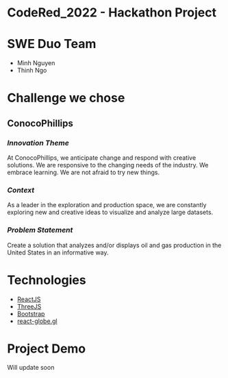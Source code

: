 # CodeRed_2022 - Hackathon Project

# SWE Duo Team
- Minh Nguyen
- Thinh Ngo

# Challenge we chose
## ConocoPhillips
### <i>Innovation Theme</i>
At ConocoPhillips, we anticipate change and respond with creative solutions. We are responsive to the changing needs of the industry. We embrace learning. We are not afraid to try new things.

### <i>Context</i>
As a leader in the exploration and production space, we are constantly exploring new and creative ideas to visualize and analyze large datasets.

### <i>Problem Statement</i>
Create a solution that analyzes and/or displays oil and gas production in the United States in an informative way.

# Technologies
- [ReactJS](https://reactjs.org/)
- [ThreeJS](https://threejs.org/)
- [Bootstrap](https://getbootstrap.com/)
- [react-globe.gl](https://github.com/vasturiano/react-globe.gl)

# Project Demo
Will update soon
